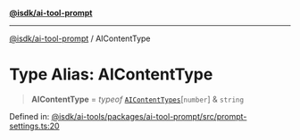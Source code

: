 [**@isdk/ai-tool-prompt**](../README.md)

***

[@isdk/ai-tool-prompt](../globals.md) / AIContentType

# Type Alias: AIContentType

> **AIContentType** = *typeof* [`AIContentTypes`](../variables/AIContentTypes.md)\[`number`\] & `string`

Defined in: [@isdk/ai-tools/packages/ai-tool-prompt/src/prompt-settings.ts:20](https://github.com/isdk/ai-tool-prompt.js/blob/1daf0234c6beea84df91d95a5a6b8f901fbeace7/src/prompt-settings.ts#L20)
